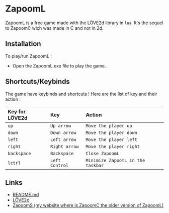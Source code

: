 # ZapoomL

ZapoomL is a free game made with the LÖVE2d library in `lua`.
It's the sequel to ZapoomC wich was made in C and not in 2d.

## Installation

To play/run ZapoomL :
- Open the ZapoomL.exe file to play the game.
## Shortcuts/Keybinds

The game have keybinds and shortcuts ! Here are the list of key and their action :

| Key for LÖVE2d       | Key | Action |
| :------------------ | :------------------ | :------------------ |
| `up`   | `Up arrow` | `Move the player up` |
| `down`   | `Down arrow` | `Move the player down` |
| `left`   | `Left arrow` | `Move the player left` |
| `right`   | `Right arrow` | `Move the player right` |
| `backspace`   | `Backspace` | `Close ZapoomL` |
| `lctrl`   | `Left Control` | `Minimize ZapoomL in the taskbar` |

## Links
- [README.md](https://github.com/moony404/ZapoomL/blob/master/README.md)
- [LÖVE2d](https://love2d.org/)
- [ZapoomS (my website where is ZapoomC the older version of ZapoomL)](https://moony404.github.io/ZapoomS)
